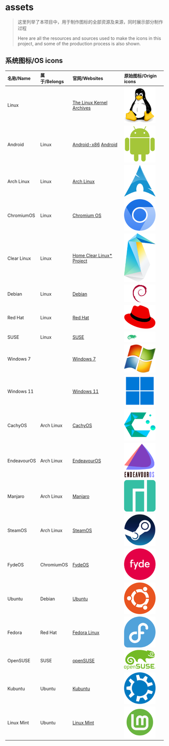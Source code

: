 # assets

> 这里列举了本项目中，用于制作图标的全部资源及来源，同时展示部分制作过程
>
> Here are all the resources and sources used to make the icons in this project, and some of the production process is
> also shown.

## 系统图标/OS icons

| 名称/Name     | 属于/Belongs | 官网/Websites                                                                     | 原始图标/Origin icons                                                                                                                                                                                               |
|:------------|:-----------|:--------------------------------------------------------------------------------|:----------------------------------------------------------------------------------------------------------------------------------------------------------------------------------------------------------------|
| Linux       |            | [The Linux Kernel Archives](https://www.kernel.org/)                            | <a href="https://www.kernel.org/theme/images/logos/tux.png"><img alt="Linux" style="width: 100px;" src="./origin-icons/Linux.png"/></a>                                                                         |
| Android     | Linux      | [Android-x86](https://www.android-x86.org/) [Android](https://www.android.com/) | <a href="https://upload.wikimedia.org/wikipedia/commons/d/d7/Android_robot.svg"><img alt="Android" style="width: 100px;" src="./origin-icons/Android_robot.svg"/></a>                                           | 
| Arch Linux  | Linux      | [Arch Linux](https://archlinux.org/)                                            | <a href="https://upload.wikimedia.org/wikipedia/commons/1/13/Arch_Linux_%22Crystal%22_icon.svg"><img alt="Arch Linux" style="width: 100px;" src="./origin-icons/Arch_Linux__Crystal__icon.svg" /></a>           |
| ChromiumOS  | Linux      | [Chromium OS](https://www.chromium.org/chromium-os/)                            | <a href="https://upload.wikimedia.org/wikipedia/commons/2/28/Chromium_Logo.svg"><img alt="ChromiumOS" style="width: 100px;" src="./origin-icons/Chromium_Logo.svg" /></a>                                       |
| Clear Linux | Linux      | [Home Clear Linux* Project](https://www.clearlinux.org/)                        | <a href="https://www.clearlinux.org/sites/default/files/2017-12/clearlinux-logo.svg"><img alt="Clear Linux" style="width: 100px;" src="./origin-icons/clearlinux-logo.png" /></a>                               |
| Debian      | Linux      | [Debian](https://www.debian.org/)                                               | <a href="https://www.debian.org/Pics/debian-logo-1024x576.png"><img alt="Debian" style="width: 100px;" src="./origin-icons/debian-logo-1024x576.png" /></a>                                                     |
| Red Hat     | Linux      | [Red Hat](https://www.redhat.com/)                                              | <a href="https://commons.wikimedia.org/wiki/File:Red_Hat_logo.svg"><img alt="Red Hat" style="width: 100px;" src="./origin-icons/Red_Hat_logo.svg" /></a>                                                        |
| SUSE        | Linux      | [SUSE](https://www.suse.com/)                                                   | <a href="https://www.suse.com/assets/img/suse-white-logo-green.svg"><img alt="SUSE" style="width: 100px;" src="./origin-icons/suse-white-logo-green.svg" /></a>                                                 | 
| Windows 7   |            | [Windows 7](https://www.microsoft.com/zh-cn/windows)                            | <a href="https://download.logo.wine/logo/Windows_7/Windows_7-Logo.wine.png"><img alt="Windows 7" style="width: 100px;" src="./origin-icons/Windows_7-Logo.wine.png" /></a>                                      |
| Windows 11  |            | [Windows 11](https://www.microsoft.com/zh-cn/windows)                           | <a href="https://logospng.org/download/windows-11/logo-windows-11-icon-1024.png"><img alt="Windows 11" style="width: 100px;" src="./origin-icons/logo-windows-11-icon-1024.png" /></a>                          |
| CachyOS     | Arch Linux | [CachyOS](https://wiki.cachyos.org/)                                            | <a href="https://wiki.cachyos.org/_astro/logo.5dd65b4e_Z14Se4D.svg"><img alt="CachyOS" style="width: 100px;" src="./origin-icons/CachyOS_Logo.svg" /></a>                                                       |
| EndeavourOS | Arch Linux | [EndeavourOS](https://endeavouros.com/)                                         | <a href="https://upload.wikimedia.org/wikipedia/commons/4/4b/EndeavourOS_Logo.svg"><img alt="EndeavourOS" style="width: 100px;" src="./origin-icons/EndeavourOS_Logo.svg" /></a>                                |
| Manjaro     | Arch Linux | [Manjaro](https://manjaro.org/)                                                 | <a href="https://manjaro.org/static/img/favicon.svg"><img alt="Manjaro" style="width: 100px;" src="./origin-icons/manjaro.svg" /></a>                                                                           |
| SteamOS     | Arch Linux | [SteamOS](https://store.steampowered.com/steamos)                               | <a href="https://commons.wikimedia.org/wiki/File:Steam_icon_logo.svg"><img alt="SteamOS" style="width: 100px;" src="./origin-icons/Steam_icon_logo.svg" /></a>                                                  |
| FydeOS      | ChromiumOS | [FydeOS](https://fydeos.com/)                                                   | <a href="https://www-img.fydeos.com/static/guidelines/Circle.svg"><img alt="FydeOS" style="width: 100px;" src="./origin-icons/FydeOS.svg" /></a>                                                                |
| Ubuntu      | Debian     | [Ubuntu](https://ubuntu.com/)                                                   | <a href="https://ubuntu.com/"><img alt="Ubuntu" style="width: 100px;" src="./origin-icons/Ubuntu.svg" /></a>                                                                                                    |
| Fedora      | Red Hat    | [Fedora Linux](https://fedoraproject.org/)                                      | <a href="https://upload.wikimedia.org/wikipedia/commons/4/41/Fedora_icon_%282021%29.svg"><img alt="Fedora" style="width: 100px;" src="./origin-icons/Fedora_icon_(2021).svg" /></a>                             |
| OpenSUSE    | SUSE       | [openSUSE](https://www.opensuse.org/)                                           | <a href="https://upload.wikimedia.org/wikipedia/commons/d/d0/OpenSUSE_Logo.svg"><img alt="openSUSE" style="width: 100px;" src="./origin-icons/OpenSUSE_Logo.svg" /></a>                                         |
| Kubuntu     | Ubuntu     | [Kubuntu](https://kubuntu.org/)                                                 | <a href="https://commons.wikimedia.org/wiki/File:Kubuntu_logo_sharp.svg"><img alt="Kubuntu" style="width: 100px;" src="./origin-icons/Kubuntu_logo_sharp.svg" /></a>                                            | 
| Linux Mint  | Ubuntu     | [Linux Mint](https://linuxmint.com/)                                            | <a href="https://upload.wikimedia.org/wikipedia/commons/3/3f/Linux_Mint_logo_without_wordmark.svg"><img alt="Linux Mint" style="width: 100px;" src="./origin-icons/Linux_Mint_logo_without_wordmark.svg" /></a> |